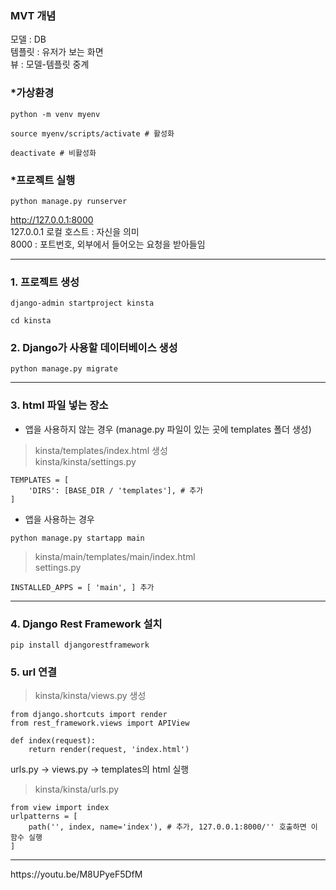 ### MVT 개념
모델 : DB  
템플릿 : 유저가 보는 화면  
뷰 : 모델-템플릿 중계  

### *가상환경
```
python -m venv myenv
```
```
source myenv/scripts/activate # 활성화

deactivate # 비활성화
```

### *프로젝트 실행
```
python manage.py runserver
```
http://127.0.0.1:8000  
127.0.0.1 로컬 호스트 : 자신을 의미  
8000 : 포트번호, 외부에서 들어오는 요청을 받아들임
<hr/>

### 1. 프로젝트 생성
```
django-admin startproject kinsta
```

```
cd kinsta
```

### 2. Django가 사용할 데이터베이스 생성
```
python manage.py migrate
```

<hr/>

### 3. html 파일 넣는 장소
* 앱을 사용하지 않는 경우 (manage.py 파일이 있는 곳에 templates 폴더 생성)<br/>
> kinsta/templates/index.html 생성  
> kinsta/kinsta/settings.py
```
TEMPLATES = [
    'DIRS': [BASE_DIR / 'templates'], # 추가
] 
```

* 앱을 사용하는 경우
```
python manage.py startapp main
```
> kinsta/main/templates/main/index.html  
> settings.py

```
INSTALLED_APPS = [ 'main', ] 추가
```
<hr/>

### 4. Django Rest Framework 설치
```
pip install djangorestframework
```

### 5. url 연결
> kinsta/kinsta/views.py 생성
```
from django.shortcuts import render
from rest_framework.views import APIView

def index(request):
    return render(request, 'index.html')
```
urls.py -> views.py -> templates의 html 실행
> kinsta/kinsta/urls.py
```
from view import index
urlpatterns = [
    path('', index, name='index'), # 추가, 127.0.0.1:8000/'' 호출하면 이 함수 실행
]
```


<hr/>
https://youtu.be/M8UPyeF5DfM